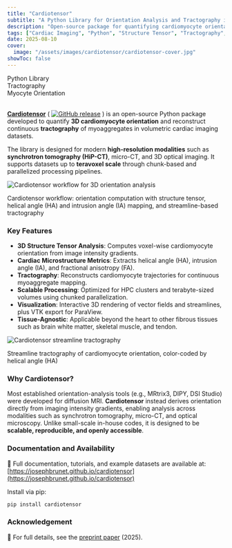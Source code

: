 ```yaml
---
title: "Cardiotensor"
subtitle: "A Python Library for Orientation Analysis and Tractography in 3D Cardiac Imaging"
description: "Open-source package for quantifying cardiomyocyte orientation and tractography in large-scale 3D cardiac imaging datasets"
tags: ["Cardiac Imaging", "Python", "Structure Tensor", "Tractography", "HiP-CT"]
date: 2025-08-10
cover:
  image: "/assets/images/cardiotensor/cardiotensor-cover.jpg"
showToc: false
---
```


<div class="categories">
  <div class="option-tag"><i class="fas fa-code"></i> Python Library</div>
  <div class="option-tag"><i class="fas fa-project-diagram"></i> Tractography</div>
  <div class="option-tag"><i class="fas fa-dna"></i> Myocyte Orientation</div>
</div>

<br>


**<a href="https://github.com/JosephBrunet/cardiotensor/tree/main" target="_blank" class="text-link">Cardiotensor</a>**
( [![GitHub release](https://img.shields.io/github/v/release/JosephBrunet/cardiotensor)](https://github.com/JosephBrunet/cardiotensor/releases) )
is an open-source Python package developed to quantify **3D cardiomyocyte orientation** and reconstruct continuous **tractography** of myoaggregates in volumetric cardiac imaging datasets.  


The library is designed for modern **high-resolution modalities** such as **synchrotron tomography (HiP-CT)**, micro-CT, and 3D optical imaging. It supports datasets up to **teravoxel scale** through chunk-based and parallelized processing pipelines.  

<div>
  <img src="/assets/images/cardiotensor/pipeline.jpg" alt="Cardiotensor workflow for 3D orientation analysis">
  <p class="img-legend">Cardiotensor workflow: orientation computation with structure tensor, helical angle (HA) and intrusion angle (IA) mapping, and streamline-based tractography</p>
</div>


### Key Features
- **3D Structure Tensor Analysis**: Computes voxel-wise cardiomyocyte orientation from image intensity gradients.  
- **Cardiac Microstructure Metrics**: Extracts helical angle (HA), intrusion angle (IA), and fractional anisotropy (FA).  
- **Tractography**: Reconstructs cardiomyocyte trajectories for continuous myoaggregate mapping.  
- **Scalable Processing**: Optimized for HPC clusters and terabyte-sized volumes using chunked parallelization.  
- **Visualization**: Interactive 3D rendering of vector fields and streamlines, plus VTK export for ParaView.  
- **Tissue-Agnostic**: Applicable beyond the heart to other fibrous tissues such as brain white matter, skeletal muscle, and tendon.  

<div class="small-img-block">
  <img src="/assets/images/cardiotensor/tractography.jpg" alt="Cardiotensor streamline tractography">
  <p class="img-legend">Streamline tractography of cardiomyocyte orientation, color-coded by helical angle (HA)</p>
</div>

### Why Cardiotensor?
Most established orientation-analysis tools (e.g., MRtrix3, DIPY, DSI Studio) were developed for diffusion MRI. **Cardiotensor** instead derives orientation directly from imaging intensity gradients, enabling analysis across modalities such as synchrotron tomography, micro-CT, and optical microscopy. Unlike small-scale in-house codes, it is designed to be **scalable, reproducible, and openly accessible**.  

### Documentation and Availability
📖 Full documentation, tutorials, and example datasets are available at:  
[https://josephbrunet.github.io/cardiotensor](https://josephbrunet.github.io/cardiotensor)  

Install via pip:  
```bash
pip install cardiotensor
```

### Acknowledgement
📄 For full details, see the <a href="
https://doi.org/10.48550/arXiv.2508.07476" target="_blank" class="text-link">preprint paper</a> (2025).
